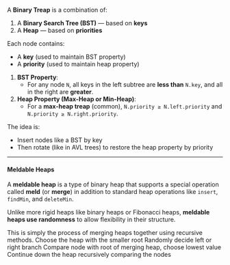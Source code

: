 A **Binary Treap** is a combination of:
1. A **Binary Search Tree (BST)** — based on **keys**
2. A **Heap** — based on **priorities**

Each node contains:
- A **key** (used to maintain BST property)
- A **priority** (used to maintain heap property)


1. **BST Property**:
	- For any node `N`, all keys in the left subtree are **less than** `N.key`, and all in the right are **greater**.
 2. **Heap Property (Max-Heap or Min-Heap)**:
	- For a **max-heap treap** (common), `N.priority ≥ N.left.priority` and `N.priority ≥ N.right.priority`.

The idea is:
- Insert nodes like a BST by key
- Then rotate (like in AVL trees) to restore the heap property by priority



---
#### Meldable Heaps

A **meldable heap** is a type of binary heap that supports a special operation called **meld** (or **merge**) in addition to standard heap operations like `insert`, `findMin`, and `deleteMin`.

Unlike more rigid heaps like binary heaps or Fibonacci heaps, **meldable heaps use randomness** to allow flexibility in their structure.

This is simply the process of merging heaps together using recursive methods. 
	Choose the heap with the smaller root
	Randomly decide left or right branch
	Compare node with root of merging heap, choose lowest value
	Continue down the heap recursively comparing the nodes



